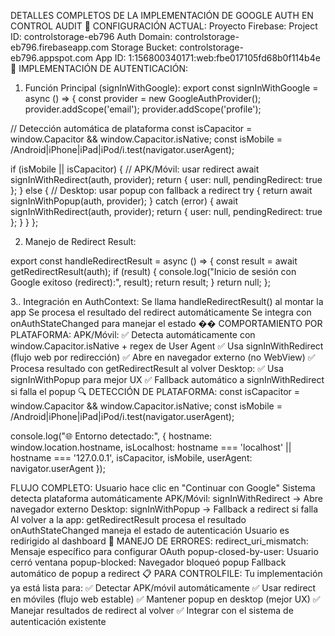 DETALLES COMPLETOS DE LA IMPLEMENTACIÓN DE GOOGLE AUTH EN CONTROL AUDIT
🔧 CONFIGURACIÓN ACTUAL:
Proyecto Firebase:
Project ID: controlstorage-eb796
Auth Domain: controlstorage-eb796.firebaseapp.com
Storage Bucket: controlstorage-eb796.appspot.com
App ID: 1:156800340171:web:fbe017105fd68b0f114b4e
🚀 IMPLEMENTACIÓN DE AUTENTICACIÓN:
1. Función Principal (signInWithGoogle):
export const signInWithGoogle = async () => {
  const provider = new GoogleAuthProvider();
  provider.addScope('email');
  provider.addScope('profile');
  
  // Detección automática de plataforma
  const isCapacitor = window.Capacitor && window.Capacitor.isNative;
  const isMobile = /Android|iPhone|iPad|iPod/i.test(navigator.userAgent);
  
  if (isMobile || isCapacitor) {
    // APK/Móvil: usar redirect
    await signInWithRedirect(auth, provider);
    return { user: null, pendingRedirect: true };
  } else {
    // Desktop: usar popup con fallback a redirect
    try {
      return await signInWithPopup(auth, provider);
    } catch (error) {
      await signInWithRedirect(auth, provider);
      return { user: null, pendingRedirect: true };
    }
  }
};

2. Manejo de Redirect Result:

export const handleRedirectResult = async () => {
  const result = await getRedirectResult(auth);
  if (result) {
    console.log("Inicio de sesión con Google exitoso (redirect):", result);
    return result;
  }
  return null;
};

3.. Integración en AuthContext:
Se llama handleRedirectResult() al montar la app
Se procesa el resultado del redirect automáticamente
Se integra con onAuthStateChanged para manejar el estado
�� COMPORTAMIENTO POR PLATAFORMA:
APK/Móvil:
✅ Detecta automáticamente con window.Capacitor.isNative + regex de User Agent
✅ Usa signInWithRedirect (flujo web por redirección)
✅ Abre en navegador externo (no WebView)
✅ Procesa resultado con getRedirectResult al volver
Desktop:
✅ Usa signInWithPopup para mejor UX
✅ Fallback automático a signInWithRedirect si falla el popup
🔍 DETECCIÓN DE PLATAFORMA:
const isCapacitor = window.Capacitor && window.Capacitor.isNative;
const isMobile = /Android|iPhone|iPad|iPod/i.test(navigator.userAgent);

console.log("🌐 Entorno detectado:", {
  hostname: window.location.hostname,
  isLocalhost: hostname === 'localhost' || hostname === '127.0.0.1',
  isCapacitor,
  isMobile,
  userAgent: navigator.userAgent
});

 FLUJO COMPLETO:
Usuario hace clic en "Continuar con Google"
Sistema detecta plataforma automáticamente
APK/Móvil: signInWithRedirect → Abre navegador externo
Desktop: signInWithPopup → Fallback a redirect si falla
Al volver a la app: getRedirectResult procesa el resultado
onAuthStateChanged maneja el estado de autenticación
Usuario es redirigido al dashboard
🚨 MANEJO DE ERRORES:
redirect_uri_mismatch: Mensaje específico para configurar OAuth
popup-closed-by-user: Usuario cerró ventana
popup-blocked: Navegador bloqueó popup
Fallback automático de popup a redirect
📋 PARA CONTROLFILE:
Tu implementación ya está lista para:
✅ Detectar APK/móvil automáticamente
✅ Usar redirect en móviles (flujo web estable)
✅ Mantener popup en desktop (mejor UX)
✅ Manejar resultados de redirect al volver
✅ Integrar con el sistema de autenticación existente